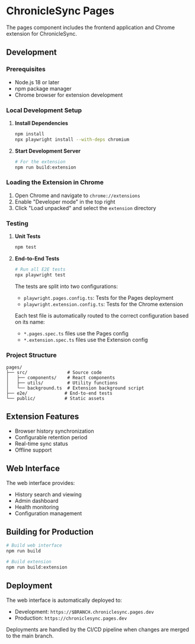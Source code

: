# ChronicleSync Pages

The pages component includes the frontend application and Chrome extension for ChronicleSync.

## Development

### Prerequisites
- Node.js 18 or later
- npm package manager
- Chrome browser for extension development

### Local Development Setup

1. **Install Dependencies**
   ```bash
   npm install
   npx playwright install --with-deps chromium
   ```

2. **Start Development Server**
   ```bash
   # For the extension
   npm run build:extension
   ```

### Loading the Extension in Chrome

1. Open Chrome and navigate to `chrome://extensions`
2. Enable "Developer mode" in the top right
3. Click "Load unpacked" and select the `extension` directory

### Testing

1. **Unit Tests**
   ```bash
   npm test
   ```

2. **End-to-End Tests**
   ```bash
   # Run all E2E tests
   npx playwright test
   ```

   The tests are split into two configurations:
   - `playwright.pages.config.ts`: Tests for the Pages deployment
   - `playwright.extension.config.ts`: Tests for the Chrome extension

   Each test file is automatically routed to the correct configuration based on its name:
   - `*.pages.spec.ts` files use the Pages config
   - `*.extension.spec.ts` files use the Extension config

### Project Structure

```
pages/
├── src/               # Source code
│   ├── components/    # React components
│   ├── utils/         # Utility functions
│   └── background.ts  # Extension background script
├── e2e/              # End-to-end tests
└── public/           # Static assets
```

## Extension Features

- Browser history synchronization
- Configurable retention period
- Real-time sync status
- Offline support

## Web Interface

The web interface provides:
- History search and viewing
- Admin dashboard
- Health monitoring
- Configuration management

## Building for Production

```bash
# Build web interface
npm run build

# Build extension
npm run build:extension
```

## Deployment

The web interface is automatically deployed to:
- Development: `https://$BRANCH.chroniclesync.pages.dev`
- Production: `https://chroniclesync.pages.dev`

Deployments are handled by the CI/CD pipeline when changes are merged to the main branch.
